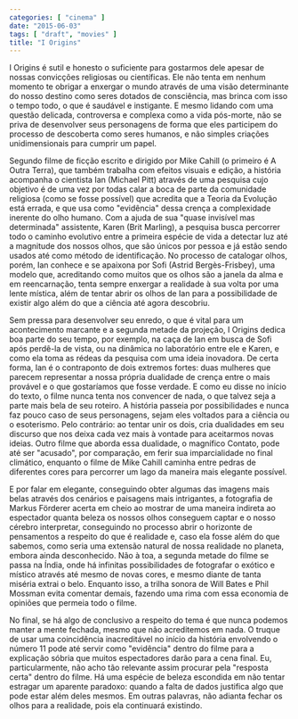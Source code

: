 ```yaml
---
categories: [ "cinema" ]
date: "2015-06-03"
tags: [ "draft", "movies" ]
title: "I Origins"
---
```

I Origins é sutil e honesto o suficiente para gostarmos dele apesar de
nossas convicções religiosas ou científicas. Ele não tenta em nenhum
momento te obrigar a enxergar o mundo através de uma visão determinante
do nosso destino como seres dotados de consciência, mas brinca com isso
o tempo todo, o que é saudável e instigante. E mesmo lidando com uma
questão delicada, controversa e complexa como a vida pós-morte, não
se priva de desenvolver seus personagens de forma que eles participem
do processo de descoberta como seres humanos, e não simples criações
unidimensionais para cumprir um papel.

Segundo filme de ficção escrito e dirigido por Mike Cahill (o primeiro
é A Outra Terra), que também trabalha com efeitos visuais e edição,
a história acompanha o cientista Ian (Michael Pitt) através de uma
pesquisa cujo objetivo é de uma vez por todas calar a boca de parte
da comunidade religiosa (como se fosse possível) que acredita que a
Teoria da Evolução está errada, e que usa como "evidência" dessa
crença a complexidade inerente do olho humano. Com a ajuda de sua
"quase invisível mas determinada" assistente, Karen (Brit Marling),
a pesquisa busca percorrer todo o caminho evolutivo entre a primeira
espécie de vida a detectar luz até a magnitude dos nossos olhos, que
são únicos por pessoa e já estão sendo usados até como método de
identificação. No processo de catalogar olhos, porém, Ian conhece e se
apaixona por Sofi (Astrid Bergès-Frisbey), uma modelo que, acreditando
como muitos que os olhos são a janela da alma e em reencarnação,
tenta sempre enxergar a realidade à sua volta por uma lente mística,
além de tentar abrir os olhos de Ian para a possibilidade de existir
algo além do que a ciência até agora descobriu.

Sem pressa para desenvolver seu enredo, o que é vital para um
acontecimento marcante e a segunda metade da projeção, I Origins
dedica boa parte do seu tempo, por exemplo, na caça de Ian em busca
de Sofi após perdê-la de vista, ou na dinâmica no laboratório
entre ele e Karen, e como ela toma as rédeas da pesquisa com uma ideia
inovadora. De certa forma, Ian é o contraponto de dois extremos fortes:
duas mulheres que parecem representar a nossa própria dualidade de
crença entre o mais provável e o que gostaríamos que fosse verdade. E
como eu disse no início do texto, o filme nunca tenta nos convencer de
nada, o que talvez seja a parte mais bela de seu roteiro. A história
passeia por possibilidades e nunca faz pouco caso de seus personagens,
sejam eles voltados para a ciência ou o esoterismo. Pelo contrário:
ao tentar unir os dois, cria dualidades em seu discurso que nos deixa
cada vez mais à vontade para aceitarmos novas ideias. Outro filme que
aborda essa dualidade, o magnífico Contato, pode até ser "acusado",
por comparação, em ferir sua imparcialidade no final climático,
enquanto o filme de Mike Cahill caminha entre pedras de diferentes cores
para percorrer um lago da maneira mais elegante possível.

E por falar em elegante, conseguindo obter algumas das imagens mais
belas através dos cenários e paisagens mais intrigantes, a fotografia
de Markus Förderer acerta em cheio ao mostrar de uma maneira indireta
ao espectador quanta beleza os nossos olhos conseguem captar e o nosso
cérebro interpretar, conseguindo no processo abrir o horizonte de
pensamentos a respeito do que é realidade e, caso ela fosse além do que
sabemos, como seria uma extensão natural de nossa realidade no planeta,
embora ainda desconhecido. Não à toa, a segunda metade do filme se passa
na Índia, onde há infinitas possibilidades de fotografar o exótico
e místico através até mesmo de novas cores, e mesmo diante de tanta
miséria extrai o belo. Enquanto isso, a trilha sonora de Will Bates e
Phil Mossman evita comentar demais, fazendo uma rima com essa economia
de opiniões que permeia todo o filme.

No final, se há algo de conclusivo a respeito do tema é que nunca
podemos manter a mente fechada, mesmo que não acreditemos em nada. O
truque de usar uma coincidência inacreditável no início da história
envolvendo o número 11 pode até servir como "evidência" dentro do filme
para a explicação sóbria que muitos espectadores darão para a cena
final. Eu, particularmente, não acho tão relevante assim procurar pela
"resposta certa" dentro do filme. Há uma espécie de beleza escondida
em não tentar estragar um aparente paradoxo: quando a falta de dados
justifica algo que pode estar além deles mesmos. Em outras palavras, não
adianta fechar os olhos para a realidade, pois ela continuará existindo.
